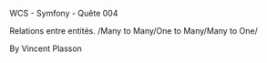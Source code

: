 WCS - Symfony - Quête 004

Relations entre entités. /Many to Many/One to Many/Many to One/

By Vincent Plasson










